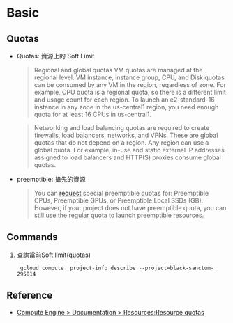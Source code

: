 # Basic

## Quotas


- Quotas: 資源上的 Soft Limit

    >Regional and global quotas
    >VM quotas are managed at the regional level. VM instance, instance group, CPU, and Disk quotas can be consumed by any VM in the region, regardless of zone. For example, CPU quota is a regional quota, so there is a different limit and usage count for each region. To launch an e2-standard-16 instance in any zone in the us-central1 region, you need enough quota for at least 16 CPUs in us-central1.

    >Networking and load balancing quotas are required to create firewalls, load balancers, networks, and VPNs. These are global quotas that do not depend on a region. Any region can use a global quota. For example, in-use and static external IP addresses assigned to load balancers and HTTP(S) proxies consume global quotas.

- preemptible: 搶先的資源

    >You can [request](https://cloud.google.com/compute/quotas#requesting_additional_quota) special preemptible quotas for: Preemptible CPUs, Preemptible GPUs, or Preemptible Local SSDs (GB). However, if your project does not have preemptible quota, you can still use the regular quota to launch preemptible resources.



## Commands

1. 查詢當前Soft limit(quotas)

        gcloud compute  project-info describe --project=black-sanctum-295814

## Reference 

- [Compute Engine > Documentation > Resources:Resource quotas](https://cloud.google.com/compute/quotas)
